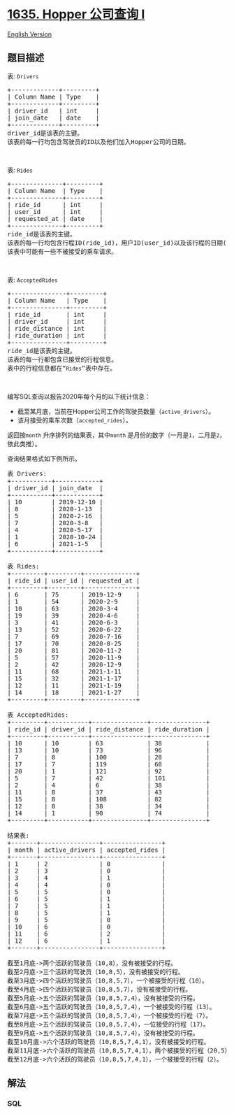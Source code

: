 # [1635. Hopper 公司查询 I](https://leetcode-cn.com/problems/hopper-company-queries-i)

[English Version](https://github.com/yanglr/leetcode-ac/blob/master/assets/1600-1699/1635.Hopper%20Company%20Queries%20I/README_EN.md)

## 题目描述

<!-- 这里写题目描述 -->

<p>表: <code>Drivers</code></p>

<pre>+-------------+---------+
| Column Name | Type    |
+-------------+---------+
| driver_id   | int     |
| join_date   | date    |
+-------------+---------+
driver_id是该表的主键。
该表的每一行均包含驾驶员的ID以及他们加入Hopper公司的日期。
</pre>

<p> </p>

<p>表: <code>Rides</code></p>

<pre>+--------------+---------+
| Column Name  | Type    |
+--------------+---------+
| ride_id      | int     |
| user_id      | int     |
| requested_at | date    |
+--------------+---------+
ride_id是该表的主键。
该表的每一行均包含行程ID(ride_id)，用户ID(user_id)以及该行程的日期(requested_at)。
该表中可能有一些不被接受的乘车请求。
</pre>

<p> </p>

<p>表: <code>AcceptedRides</code></p>

<pre>+---------------+---------+
| Column Name   | Type    |
+---------------+---------+
| ride_id       | int     |
| driver_id     | int     |
| ride_distance | int     |
| ride_duration | int     |
+---------------+---------+
ride_id是该表的主键。
该表的每一行都包含已接受的行程信息。
表中的行程信息都在“<code>Rides</code>”表中存在。
</pre>

<p> </p>

<p>编写SQL查询以报告2020年每个月的以下统计信息：</p>

<ul>
	<li>截至某月底，当前在Hopper公司工作的驾驶员数量（<code>active_drivers</code>）。</li>
	<li>该月接受的乘车次数（<code>accepted_rides</code>）。</li>
</ul>

<p>返回按<code>month</code> 升序排列的结果表，其中<code>month</code> 是月份的数字（一月是<code>1</code>，二月是<code>2</code>，依此类推）。</p>

<p>查询结果格式如下例所示。</p>

<pre>表 Drivers:
+-----------+------------+
| driver_id | join_date  |
+-----------+------------+
| 10        | 2019-12-10 |
| 8         | 2020-1-13  |
| 5         | 2020-2-16  |
| 7         | 2020-3-8   |
| 4         | 2020-5-17  |
| 1         | 2020-10-24 |
| 6         | 2021-1-5   |
+-----------+------------+

表 Rides:
+---------+---------+--------------+
| ride_id | user_id | requested_at |
+---------+---------+--------------+
| 6       | 75      | 2019-12-9    |
| 1       | 54      | 2020-2-9     |
| 10      | 63      | 2020-3-4     |
| 19      | 39      | 2020-4-6     |
| 3       | 41      | 2020-6-3     |
| 13      | 52      | 2020-6-22    |
| 7       | 69      | 2020-7-16    |
| 17      | 70      | 2020-8-25    |
| 20      | 81      | 2020-11-2    |
| 5       | 57      | 2020-11-9    |
| 2       | 42      | 2020-12-9    |
| 11      | 68      | 2021-1-11    |
| 15      | 32      | 2021-1-17    |
| 12      | 11      | 2021-1-19    |
| 14      | 18      | 2021-1-27    |
+---------+---------+--------------+

表 AcceptedRides:
+---------+-----------+---------------+---------------+
| ride_id | driver_id | ride_distance | ride_duration |
+---------+-----------+---------------+---------------+
| 10      | 10        | 63            | 38            |
| 13      | 10        | 73            | 96            |
| 7       | 8         | 100           | 28            |
| 17      | 7         | 119           | 68            |
| 20      | 1         | 121           | 92            |
| 5       | 7         | 42            | 101           |
| 2       | 4         | 6             | 38            |
| 11      | 8         | 37            | 43            |
| 15      | 8         | 108           | 82            |
| 12      | 8         | 38            | 34            |
| 14      | 1         | 90            | 74            |
+---------+-----------+---------------+---------------+

结果表:
+-------+----------------+----------------+
| month | active_drivers | accepted_rides |
+-------+----------------+----------------+
| 1     | 2              | 0              |
| 2     | 3              | 0              |
| 3     | 4              | 1              |
| 4     | 4              | 0              |
| 5     | 5              | 0              |
| 6     | 5              | 1              |
| 7     | 5              | 1              |
| 8     | 5              | 1              |
| 9     | 5              | 0              |
| 10    | 6              | 0              |
| 11    | 6              | 2              |
| 12    | 6              | 1              |
+-------+----------------+----------------+

截至1月底-&gt;两个活跃的驾驶员（10,8），没有被接受的行程。
截至2月底-&gt;三个活跃的驾驶员（10,8,5），没有被接受的行程。
截至3月底-&gt;四个活跃的驾驶员（10,8,5,7），一个被接受的行程（10）。
截至4月底-&gt;四个活跃的驾驶员（10,8,5,7），没有被接受的行程。
截至5月底-&gt;五个活跃的驾驶员（10,8,5,7,4），没有被接受的行程。
截至6月底-&gt;五个活跃的驾驶员（10,8,5,7,4），一个被接受的行程（13）。
截至7月底-&gt;五个活跃的驾驶员（10,8,5,7,4），一个被接受的行程（7）。
截至8月底-&gt;五个活跃的驾驶员（10,8,5,7,4），一位接受的行程（17）。
截至9月底-&gt;五个活跃的驾驶员（10,8,5,7,4），没有被接受的行程。
截至10月底-&gt;六个活跃的驾驶员（10,8,5,7,4,1），没有被接受的行程。
截至11月底-&gt;六个活跃的驾驶员（10,8,5,7,4,1），两个被接受的行程（20,5）。
截至12月底-&gt;六个活跃的驾驶员（10,8,5,7,4,1），一个被接受的行程（2）。
</pre>


## 解法

<!-- 这里可写通用的实现逻辑 -->

<!-- tabs:start -->

### **SQL**

```sql

```

<!-- tabs:end -->
